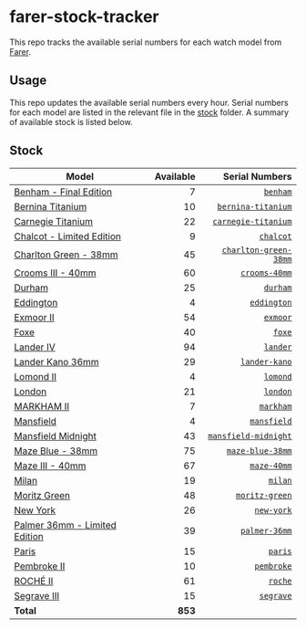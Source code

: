 # farer-stock-tracker

This repo tracks the available serial numbers for each watch model from [Farer](https://farer.com).

## Usage

This repo updates the available serial numbers every hour. Serial numbers for each model are listed in the relevant file in the [stock](./stock) folder. A summary of available stock is listed below.

## Stock

| Model | Available | Serial Numbers |
| ----- | --------: | -------------: |
| [Benham - Final Edition](https://usd.farer.com/products/benham) | 7 | [`benham`](./stock/benham) |
| [Bernina Titanium](https://usd.farer.com/products/bernina-titanium) | 10 | [`bernina-titanium`](./stock/bernina-titanium) |
| [Carnegie Titanium](https://usd.farer.com/products/carnegie-titanium) | 22 | [`carnegie-titanium`](./stock/carnegie-titanium) |
| [Chalcot - Limited Edition](https://usd.farer.com/products/chalcot) | 9 | [`chalcot`](./stock/chalcot) |
| [Charlton Green - 38mm](https://usd.farer.com/products/charlton-green-38mm) | 45 | [`charlton-green-38mm`](./stock/charlton-green-38mm) |
| [Crooms III - 40mm](https://usd.farer.com/products/crooms-40mm) | 60 | [`crooms-40mm`](./stock/crooms-40mm) |
| [Durham](https://usd.farer.com/products/durham) | 25 | [`durham`](./stock/durham) |
| [Eddington](https://usd.farer.com/products/eddington) | 4 | [`eddington`](./stock/eddington) |
| [Exmoor II](https://usd.farer.com/products/exmoor) | 54 | [`exmoor`](./stock/exmoor) |
| [Foxe](https://usd.farer.com/products/foxe) | 40 | [`foxe`](./stock/foxe) |
| [Lander IV](https://usd.farer.com/products/lander) | 94 | [`lander`](./stock/lander) |
| [Lander Kano 36mm](https://usd.farer.com/products/lander-kano) | 29 | [`lander-kano`](./stock/lander-kano) |
| [Lomond II](https://usd.farer.com/products/lomond) | 4 | [`lomond`](./stock/lomond) |
| [London](https://usd.farer.com/products/london) | 21 | [`london`](./stock/london) |
| [MARKHAM II](https://usd.farer.com/products/markham) | 7 | [`markham`](./stock/markham) |
| [Mansfield](https://usd.farer.com/products/mansfield) | 4 | [`mansfield`](./stock/mansfield) |
| [Mansfield Midnight](https://usd.farer.com/products/mansfield-midnight) | 43 | [`mansfield-midnight`](./stock/mansfield-midnight) |
| [Maze Blue - 38mm](https://usd.farer.com/products/maze-blue-38mm) | 75 | [`maze-blue-38mm`](./stock/maze-blue-38mm) |
| [Maze III - 40mm](https://usd.farer.com/products/maze-40mm) | 67 | [`maze-40mm`](./stock/maze-40mm) |
| [Milan](https://usd.farer.com/products/milan) | 19 | [`milan`](./stock/milan) |
| [Moritz Green](https://usd.farer.com/products/moritz-green) | 48 | [`moritz-green`](./stock/moritz-green) |
| [New York](https://usd.farer.com/products/new-york) | 26 | [`new-york`](./stock/new-york) |
| [Palmer 36mm - Limited Edition](https://usd.farer.com/products/palmer-36mm) | 39 | [`palmer-36mm`](./stock/palmer-36mm) |
| [Paris](https://usd.farer.com/products/paris) | 15 | [`paris`](./stock/paris) |
| [Pembroke II](https://usd.farer.com/products/pembroke) | 10 | [`pembroke`](./stock/pembroke) |
| [ROCHÉ II](https://usd.farer.com/products/roche) | 61 | [`roche`](./stock/roche) |
| [Segrave III](https://usd.farer.com/products/segrave) | 15 | [`segrave`](./stock/segrave) |
| **Total** | **853** | |
